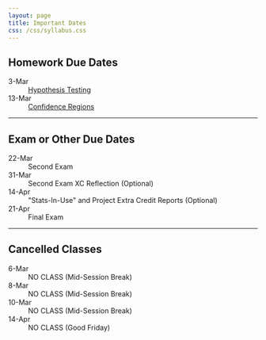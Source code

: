 ```yaml
---
layout: page
title: Important Dates
css: /css/syllabus.css
---
```


## Homework Due Dates
<dl class="dl-horizontal">
<dt>3-Mar</dt><dd><a href="../modules/Hypothesis_Testing/HW">Hypothesis Testing</a></dd>
<dt>13-Mar</dt><dd><a href="../modules/Confidence_Regions/HW">Confidence Regions</a></dd>

<!---
<dt>18-Jan</dt><dd><a href="../modules/Why_Statistics_is_Important/HW">Why Statistics is Important</a></dd>
<dt>18-Jan</dt><dd><a href="../modules/Foundational_Definitions/HW">Foundational Definitions</a></dd>
<dt>23-Jan</dt><dd><a href="../modules/Data_Production/HW">Data Production</a></dd>
<dt>25-Jan</dt><dd><a href="../modules/Getting_Data_Into_R/HW">Getting Data Into R</a></dd>
<dt>30-Jan</dt><dd><a href="../modules/UnivEDA_Quantitative/HW">Univariate EDA - Quantitative</a></dd>
<dt>1-Feb</dt><dd><a href="../modules/UnivEDA_Categorical/HW">Univariate EDA - Categorical</a></dd>
<dt>6-Feb</dt><dd><a href="../modules/Normal_Distributions/HW">Normal Distributions</a></dd>
<dt>13-Feb</dt><dd><a href="../modules/BivEDA_Quantitative/HW">Bivariate EDA - Quantitative</a></dd>
<dt>15-Feb</dt><dd><a href="../modules/BivEDA_Categorical/HW">Bivariate EDA - Categorical</a></dd>
<dt>17-Feb</dt><dd><a href="../modules/Linear_Regression/HW">Linear Regression</a></dd>
<dt>20-Feb</dt><dd><a href="../modules/Probability/HW">Probability</a></dd>
<dt>24-Feb</dt><dd><a href="../modules/Sampling_Distributions/HW">Sampling Distributions</a></dd>


<dt>XX-Jan</dt><dd><a href="../modules/BivEDA_Categorical/HW">Bivariate EDA - Categorical</a></dd>
<dt>XX-Jan</dt><dd><a href="../modules/Linear_Regression/HW">Linear Regression</a></dd>
<dt>XX-Jan</dt><dd><a href="../modules/Probability/HW">Probability Introduction</a></dd>
<dt>XX-Jan</dt><dd><a href="../modules/Sampling_Distributions/HW">Sampling Distributions</a></dd>
<dt>XX-Jan</dt><dd><a href="../modules/1_Sample_Z/HW">1-Sample Z-Test</a></dd>
<dt>XX-Jan</dt><dd><a href="../modules/1_Sample_t/HW">1-Sample t-Test</a></dd>
<dt>XX-Jan</dt><dd><a href="../modules/2_Sample_t/HW">2-Sample t-Test</a></dd>
<dt>XX-Jan</dt><dd><a href="../modules/Chi_Square/HW">Chi-Square Test</a></dd>
<dt>XX-Jan</dt><dd><a href="../modules/Goodness_of_Fit/HW">Goodness-of-Fit Test</a></dd>
--->
</dl>


---- 

## Exam or Other Due Dates
<dl class="dl-horizontal">
<!---
<dt>8-Feb</dt><dd>First Exam</dd> 
<dt>17-Feb</dt><dd>First Exam XC Reflection (Optional)</dd>
-->
<dt>22-Mar</dt><dd>Second Exam</dd>
<dt>31-Mar</dt><dd>Second Exam XC Reflection (Optional)</dd>
<dt>14-Apr</dt><dd>"Stats-In-Use" and Project Extra Credit Reports (Optional)</dd>
<dt>21-Apr</dt><dd>Final Exam</dd>
</dl>


---- 

## Cancelled Classes
<dl class="dl-horizontal">
<dt>6-Mar</dt><dd>NO CLASS (Mid-Session Break)</dd>
<dt>8-Mar</dt><dd>NO CLASS (Mid-Session Break)</dd>
<dt>10-Mar</dt><dd>NO CLASS (Mid-Session Break)</dd>
<dt>14-Apr</dt><dd>NO CLASS (Good Friday)</dd>
<!---
<dt>16-Jan</dt><dd>NO CLASS (Please participate in <a href="https://www.northland.edu/event/martin-luther-king-jr-day-2017/" target="_blank">Martin Luther King, Jr. Day Activities</a>)</dd>
--->
</dl>
